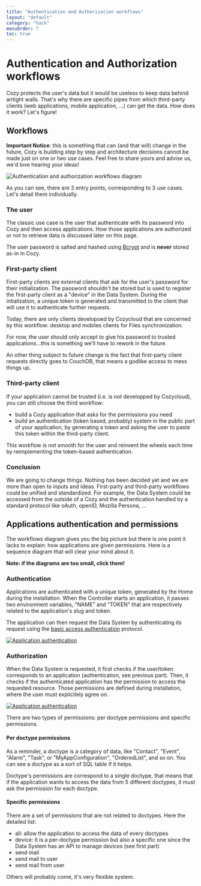 ```yaml
---
title: "Authentication and Authorization workflows"
layout: "default"
category: "hack"
menuOrder: 7
toc: true
---
```


# Authentication and Authorization workflows

Cozy protects the user's data but it would be useless to keep data behind airtight walls. That's why there are specific pipes from which third-party clients (web applications, mobile application, ...) can get the data. How does it work? Let's figure!


## Workflows
**Important Notice**: this is something that can (and that will) change in the future, Cozy is building step by step and architecture decisions cannot be made just on one or two use cases. Feel free to share yours and advise us, we'd love hearing your ideas!

![Authentication and authorization workflows diagram](/assets/images/authentication-workflows.svg)

As you can see, there are 3 entry points, corresponding to 3 use cases. Let's detail them individually.

### The user
The classic use case is the user that authenticate with its password into Cozy and then access applications. How those applications are authorized or not to retrieve data is discussed later on this page.

The user password is salted and hashed using [Bcrypt](http://en.wikipedia.org/wiki/Bcrypt) and is **never** stored as-in in Cozy.

### First-party client
First-party clients are external clients that ask for the user's password for their initialization. The password shouldn't be stored but is used to register the first-party client as a "device" in the Data System. During the intialization, a unique token is generated and transmitted to the client that will use it to authenticate further requests.

Today, there are only clients developoed by Cozycloud that are concerned by this workflow: desktop and mobiles clients for Files synchronization.

For now, the user should only accept to give his password to trusted applications...this is something we'll have to rework in the future.

An other thing subject to future change is the fact that first-party client requests directly goes to CouchDB, that means a godlike access to mess things up.


### Third-party client
If your application cannot be trusted (i.e. is not developped by Cozycloud), you can still choose the third workflow:
* build a Cozy application that asks for the permissions you need
* build an authentication (token based, probably) system in the public part of your application, by generating a token and asking the user to paste this token within the third-party client.

This workflow is not smooth for the user and reinvent the wheels each time by reimplementing the token-based authentication.


### Conclusion
We are going to change things. Nothing has been decided yet and we are more than open to inputs and ideas. First-party and third-party workflows could be unified and standardized. For example, the Data System could be accessed from the outside of a Cozy and the authentication handled by a standard protocol like oAuth, openID, Mozilla Persona, ...


## Applications authentication and permissions
The workflows diagram gives you the big picture but there is one point it lacks to explain: how applications are given permissions. Here is a sequence diagram that will clear your mind about it.

**Note: if the diagrams are too small, click them!**

### Authentication
Applications are authenticated with a unique token, generated by the Home during the installation.
When the Controller starts an application, it passes two environment variables, "NAME" and "TOKEN" that are respectively related to the application's slug and token.

The application can then request the Data System by authenticating its request using the [basic access authentication](http://en.wikipedia.org/wiki/Basic_access_authentication) protocol.

[![Application authentication](/assets/images/app-authentication.png)](/assets/images/app-authentication.png)

### Authorization
When the Data System is requested, it first checks if the user/token corresponds to an application (authentication, see previous part).
Then, it checks if the authenticated application has the permission to access the requested resource.
Those permissions are defined during installation, where the user must explicitely agree on.

[![Application authentication](/assets/images/app-authorization.png)](/assets/images/app-authentication.png)

There are two types of permissions: per doctype permissions and specific permissions.

#### Per doctype permissions
As a reminder, a doctype is a category of data, like "Contact", "Event", "Alarm", "Task", or "MyAppConfiguration", "OrderedList", and so on. You can see a doctype as a sort of SQL table if it helps.

Doctype's permissions are correspond to a single doctype, that means that if the application wants to access the data from 5 different doctypes, it must ask the permission for each doctype.

#### Specific permissions
There are a set of permissions that are not related to doctypes. Here the detailed list:
* all: allow the application to access the data of every doctypes
* device: it is a per-doctype permission but also a specific one since the Data System has an API to manage devices (see first part)
* send mail
* send mail to user
* send mail from user

Others will probably come, it's very flexible system.
